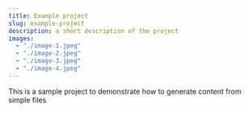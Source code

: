 ```yaml
---
title: Example project
slug: example-project
description: a short description of the project
images:
  - "./image-1.jpeg"
  - "./image-2.jpeg"
  - "./image-3.jpeg"
  - "./image-4.jpeg"
---
```


This is a sample project to demonstrate how to generate content from simple files
